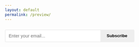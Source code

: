 ```yaml
---
layout: default
permalink: /preview/
---
```


<form
  action="https://buttondown.com/api/emails/embed-subscribe/TacticsJournal"
  method="post"
  target="_blank"
  style="display: flex; flex-direction: column; font-family: Helvetica, sans-serif; width: 100%; max-width: 400px; padding-top:10px; padding-bottom:20px;"
>
  <div style="display: flex; width: 100%; border: 2px solid rgb(238, 238, 238); border-radius: 4px; overflow: hidden;">
    <input
      type="email"
      name="email"
      id="email"
      placeholder="Enter your email..."
      required
      style="flex: 1; padding: 10px; font-size: 14px; border: none; outline: none;"
    />
    <button
      type="submit"
      style="background-color: rgb(238, 238, 238); color: black; font-weight: bold; padding: 10px 20px; border: none; cursor: pointer; outline: none;font-family: Arial, serif; "
    >
      Subscribe
    </button>
  </div>
</form>